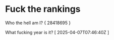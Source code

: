 # Fuck the rankings

Who the hell am I?
{ 28418695 }

What fucking year is it?
[ 2025-04-07T07:46:40Z ]
